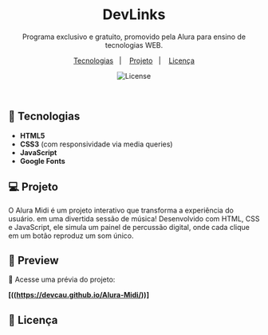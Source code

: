 <h1 align="center"> DevLinks </h1>

<p align="center">
Programa exclusivo e gratuito, promovido pela Alura para ensino de tecnologias WEB.
</p>

<p align="center">
  <a href="#-tecnologias">Tecnologias</a>&nbsp;&nbsp;&nbsp;|&nbsp;&nbsp;&nbsp;
  <a href="#-projeto">Projeto</a>&nbsp;&nbsp;&nbsp;|&nbsp;&nbsp;&nbsp;
  <a href="#memo-licença">Licença</a>
</p>

<p align="center">
  <img alt="License" src="https://img.shields.io/static/v1?label=license&message=MIT&color=49AA26&labelColor=000000">
</p>

<br>

## 🚀 Tecnologias

- **HTML5**  
- **CSS3** (com responsividade via media queries)  
- **JavaScript**  
- **Google Fonts**

## 💻 Projeto

<p> O Alura Midi é um projeto interativo que transforma a experiência do usuário. 
em uma divertida sessão de música!  Desenvolvido com HTML, CSS e JavaScript, 
ele simula um painel de percussão digital, onde cada clique em um botão reproduz um som único. </p>

## 📸 Preview

🔗 Acesse uma prévia do projeto:

**[((https://devcau.github.io/Alura-Midi/))]** 



## :memo: Licença
